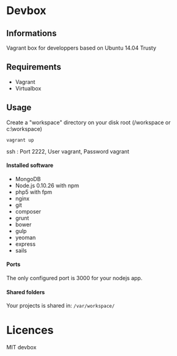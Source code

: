 # Devbox

## Informations

Vagrant box for developpers based on Ubuntu 14.04 Trusty

## Requirements

* Vagrant
* Virtualbox

## Usage
Create a "workspace" directory on your disk root (/workspace or c:\workspace)

```
vagrant up
```

ssh : Port 2222, User vagrant, Password vagrant

#### Installed software

* MongoDB
* Node.js 0.10.26 with npm
* php5 with fpm
* nginx
* git
* composer
* grunt
* bower
* gulp
* yeoman
* express
* sails

#### Ports

The only configured port is 3000 for your nodejs app.

#### Shared folders

Your projects is shared in:
``/var/workspace/``

# Licences

MIT
devbox